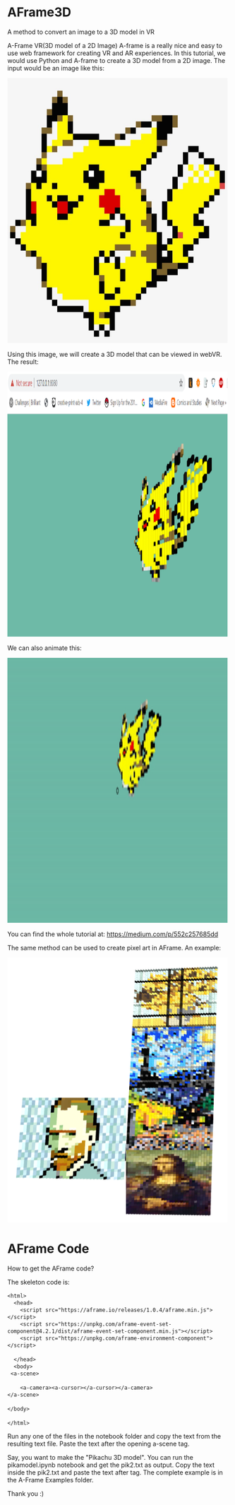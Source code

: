 # AFrame3D
A method to convert an image to a 3D model in VR

A-Frame VR(3D model of a 2D Image)
A-frame is a really nice and easy to use web framework for creating VR and AR experiences. In this tutorial, we would use Python and A-frame to create a 3D model from a 2D image.
The input would be an image like this:

<img src="https://github.com/jojo96/AFrame3D/blob/main/1.png" width=99% height=600 alt="Normal"> 

Using this image, we will create a 3D model that can be viewed in webVR. The result:

<img src="https://github.com/jojo96/AFrame3D/blob/main/2.png" width=99% height=600 alt="Normal">

We can also animate this:

<img src="https://github.com/jojo96/AFrame3D/blob/main/3.gif" width=99% height=600 alt="Normal">

You can find the whole tutorial at: https://medium.com/p/552c257685dd

The same method can be used to create pixel art in AFrame. An example:

<img src="https://github.com/jojo96/AFrame3D/blob/main/6.png" width=99% height=600 alt="Normal"> 

# AFrame Code

How to get the AFrame code?

The skeleton code is:
```
<html>
  <head>
    <script src="https://aframe.io/releases/1.0.4/aframe.min.js"></script>
	<script src="https://unpkg.com/aframe-event-set-component@4.2.1/dist/aframe-event-set-component.min.js"></script> 
	<script src="https://unpkg.com/aframe-environment-component"></script>
	
  </head>
  <body>
 <a-scene>

    <a-camera><a-cursor></a-cursor></a-camera>
</a-scene>

</body>

</html>
```

Run any one of the files in the notebook folder and copy the text from the resulting text file. Paste the text after the opening a-scene tag.

Say, you want to make the "Pikachu 3D model". You can run the pikamodel.ipynb notebook and get the pik2.txt as output. Copy the text inside the pik2.txt and paste the text after <a-scene> tag. The complete example is in the A-Frame Examples folder.
	
Thank you :)
